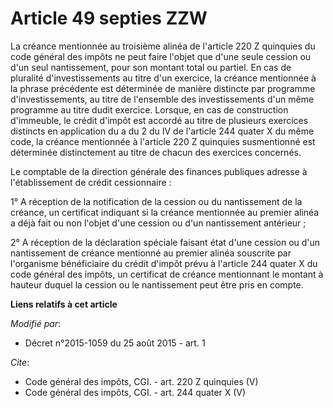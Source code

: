 # Article 49 septies ZZW

La créance mentionnée au troisième alinéa de l'article 220 Z quinquies du code général des impôts ne peut faire l'objet que
d'une seule cession ou d'un seul nantissement, pour son montant total ou partiel. En cas de pluralité d'investissements au
titre d'un exercice, la créance mentionnée à la phrase précédente est déterminée de manière distincte par programme
d'investissements, au titre de l'ensemble des investissements d'un même programme au titre dudit exercice. Lorsque, en cas de
construction d'immeuble, le crédit d'impôt est accordé au titre de plusieurs exercices distincts en application du a du 2 du
IV de l'article 244 quater X du même code, la créance mentionnée à l'article 220 Z quinquies susmentionné est déterminée
distinctement au titre de chacun des exercices concernés. 

Le comptable de la direction générale des finances publiques adresse à l'établissement de crédit cessionnaire : 

1° A réception de la notification de la cession ou du nantissement de la créance, un certificat indiquant si la créance
mentionnée au premier alinéa a déjà fait ou non l'objet d'une cession ou d'un nantissement antérieur ; 

2° A réception de la déclaration spéciale faisant état d'une cession ou d'un nantissement de créance mentionné au premier
alinéa souscrite par l'organisme bénéficiaire du crédit d'impôt prévu à l'article 244 quater X du code général des impôts, un
certificat de créance mentionnant le montant à hauteur duquel la cession ou le nantissement peut être pris en compte.

**Liens relatifs à cet article**

_Modifié par_:

  - Décret n°2015-1059 du 25 août 2015 - art. 1

_Cite_:

  - Code général des impôts, CGI. - art. 220 Z quinquies (V)
  - Code général des impôts, CGI. - art. 244 quater X (V)
